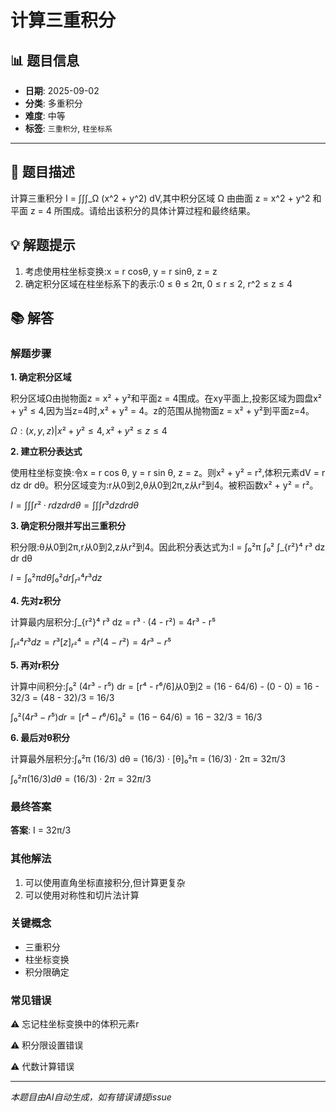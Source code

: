 # 计算三重积分

## 📊 题目信息

- **日期**: 2025-09-02
- **分类**: 多重积分
- **难度**: 中等
- **标签**: `三重积分`, `柱坐标系`

---

## 📝 题目描述

计算三重积分 I = ∫∫∫_Ω (x^2 + y^2) dV,其中积分区域 Ω 由曲面 z = x^2 + y^2 和平面 z = 4 所围成。请给出该积分的具体计算过程和最终结果。

## 💡 解题提示

1. 考虑使用柱坐标变换:x = r cosθ, y = r sinθ, z = z
2. 确定积分区域在柱坐标系下的表示:0 ≤ θ ≤ 2π, 0 ≤ r ≤ 2, r^2 ≤ z ≤ 4

## 📚 解答

### 解题步骤

**1. 确定积分区域**

积分区域Ω由抛物面z = x² + y²和平面z = 4围成。在xy平面上,投影区域为圆盘x² + y² ≤ 4,因为当z=4时,x² + y² = 4。z的范围从抛物面z = x² + y²到平面z=4。

$Ω: {(x,y,z) | x²+y² ≤ 4, x²+y² ≤ z ≤ 4}$

**2. 建立积分表达式**

使用柱坐标变换:令x = r cos θ, y = r sin θ, z = z。则x² + y² = r²,体积元素dV = r dz dr dθ。积分区域变为:r从0到2,θ从0到2π,z从r²到4。被积函数x² + y² = r²。

$I = ∫∫∫ r² · r dz dr dθ = ∫∫∫ r³ dz dr dθ$

**3. 确定积分限并写出三重积分**

积分限:θ从0到2π,r从0到2,z从r²到4。因此积分表达式为:I = ∫₀²π ∫₀² ∫_{r²}⁴ r³ dz dr dθ

$I = ∫₀²π dθ ∫₀² dr ∫_{r²}⁴ r³ dz$

**4. 先对z积分**

计算最内层积分:∫_{r²}⁴ r³ dz = r³ · (4 - r²) = 4r³ - r⁵

$∫_{r²}⁴ r³ dz = r³[z]_{r²}⁴ = r³(4 - r²) = 4r³ - r⁵$

**5. 再对r积分**

计算中间积分:∫₀² (4r³ - r⁵) dr = [r⁴ - r⁶/6]从0到2 = (16 - 64/6) - (0 - 0) = 16 - 32/3 = (48 - 32)/3 = 16/3

$∫₀² (4r³ - r⁵) dr = [r⁴ - r⁶/6]₀² = (16 - 64/6) = 16 - 32/3 = 16/3$

**6. 最后对θ积分**

计算最外层积分:∫₀²π (16/3) dθ = (16/3) · [θ]₀²π = (16/3) · 2π = 32π/3

$∫₀²π (16/3) dθ = (16/3) · 2π = 32π/3$

### 最终答案

**答案**: I = 32π/3

### 其他解法

1. 可以使用直角坐标直接积分,但计算更复杂
2. 可以使用对称性和切片法计算

### 关键概念

- 三重积分
- 柱坐标变换
- 积分限确定

### 常见错误

⚠️ 忘记柱坐标变换中的体积元素r

⚠️ 积分限设置错误

⚠️ 代数计算错误

---

*本题目由AI自动生成，如有错误请提issue*
